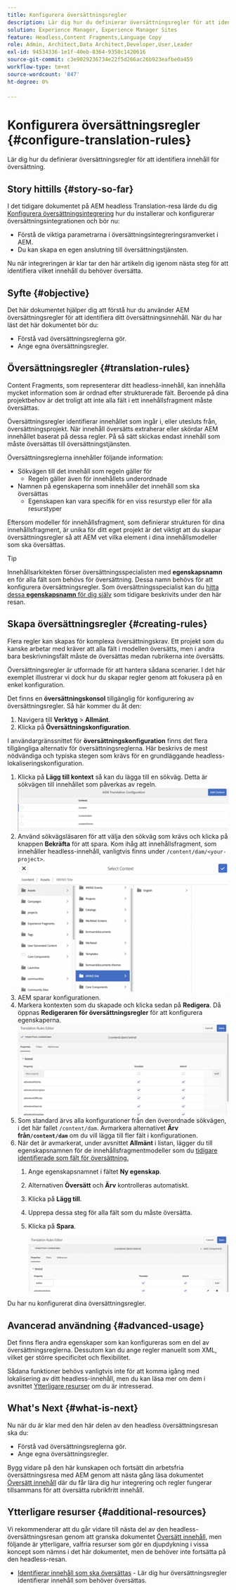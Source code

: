 ```yaml
---
title: Konfigurera översättningsregler
description: Lär dig hur du definierar översättningsregler för att identifiera innehåll för översättning.
solution: Experience Manager, Experience Manager Sites
feature: Headless,Content Fragments,Language Copy
role: Admin, Architect,Data Architect,Developer,User,Leader
exl-id: 94534336-1e1f-40eb-8364-9358c1420616
source-git-commit: c3e9029236734e22f5d266ac26b923eafbe0a459
workflow-type: tm+mt
source-wordcount: '847'
ht-degree: 0%

---
```


# Konfigurera översättningsregler {#configure-translation-rules}

Lär dig hur du definierar översättningsregler för att identifiera innehåll för översättning.

## Story hittills {#story-so-far}

I det tidigare dokumentet på AEM headless Translation-resa lärde du dig [Konfigurera översättningsintegrering](configure-connector.md) hur du installerar och konfigurerar översättningsintegrationen och bör nu:

* Förstå de viktiga parametrarna i översättningsintegreringsramverket i AEM.
* Du kan skapa en egen anslutning till översättningstjänsten.

Nu när integreringen är klar tar den här artikeln dig igenom nästa steg för att identifiera vilket innehåll du behöver översätta.

## Syfte {#objective}

Det här dokumentet hjälper dig att förstå hur du använder AEM översättningsregler för att identifiera ditt översättningsinnehåll. När du har läst det här dokumentet bör du:

* Förstå vad översättningsreglerna gör.
* Ange egna översättningsregler.

## Översättningsregler {#translation-rules}

Content Fragments, som representerar ditt headless-innehåll, kan innehålla mycket information som är ordnad efter strukturerade fält. Beroende på dina projektbehov är det troligt att inte alla fält i ett innehållsfragment måste översättas.

Översättningsregler identifierar innehållet som ingår i, eller utesluts från, översättningsprojekt. När innehåll översätts extraherar eller skördar AEM innehållet baserat på dessa regler. På så sätt skickas endast innehåll som måste översättas till översättningstjänsten.

Översättningsreglerna innehåller följande information:

* Sökvägen till det innehåll som regeln gäller för
   * Regeln gäller även för innehållets underordnade
* Namnen på egenskaperna som innehåller det innehåll som ska översättas
   * Egenskapen kan vara specifik för en viss resurstyp eller för alla resurstyper

Eftersom modeller för innehållsfragment, som definierar strukturen för dina innehållsfragment, är unika för ditt eget projekt är det viktigt att du skapar översättningsregler så att AEM vet vilka element i dina innehållsmodeller som ska översättas.

>[!TIP]
>
>Innehållsarkitekten förser översättningsspecialisten med **egenskapsnamn** en för alla fält som behövs för översättning. Dessa namn behövs för att konfigurera översättningsregler. Som översättningsspecialist kan du [hitta dessa **egenskapsnamn** för dig själv](getting-started.md#content-models) som tidigare beskrivits under den här resan.

## Skapa översättningsregler {#creating-rules}

Flera regler kan skapas för komplexa översättningskrav. Ett projekt som du kanske arbetar med kräver att alla fält i modellen översätts, men i andra bara beskrivningsfält måste de översättas medan rubrikerna inte översätts.

Översättningsregler är utformade för att hantera sådana scenarier. I det här exemplet illustrerar vi dock hur du skapar regler genom att fokusera på en enkel konfiguration.

Det finns en **översättningskonsol** tillgänglig för konfigurering av översättningsregler. Så här kommer du åt den:

1. Navigera till **Verktyg** > **Allmänt**.
1. Klicka på **Översättningskonfiguration**.

I användargränssnittet för **översättningskonfiguration** finns det flera tillgängliga alternativ för översättningsreglerna. Här beskrivs de mest nödvändiga och typiska stegen som krävs för en grundläggande headless-lokaliseringskonfiguration.

1. Klicka på **Lägg till kontext** så kan du lägga till en sökväg. Detta är sökvägen till innehållet som påverkas av regeln.
   ![Lägg till kontext](assets/add-translation-context.png)
1. Använd sökvägsläsaren för att välja den sökväg som krävs och klicka på knappen **Bekräfta** för att spara. Kom ihåg att innehållsfragment, som innehåller headless-innehåll, vanligtvis finns under `/content/dam/<your-project>`.
   ![Markera banan](assets/select-context.png)
1. AEM sparar konfigurationen.
1. Markera kontexten som du skapade och klicka sedan på **Redigera**. Då öppnas **Redigeraren för översättningsregler** för att konfigurera egenskaperna.
   ![Redigerare för översättningsregler](assets/translation-rules-editor.png)
1. Som standard ärvs alla konfigurationer från den överordnade sökvägen, i det här fallet `/content/dam`. Avmarkera alternativet **Ärv från`/content/dam`** om du vill lägga till fler fält i konfigurationen.
1. När det är avmarkerat, under avsnittet **Allmänt** i listan, lägger du till egenskapsnamnen för de innehållsfragmentmodeller som du [tidigare identifierade som fält för översättning.](getting-started.md#content-models)
   1. Ange egenskapsnamnet i fältet **Ny egenskap**.
   1. Alternativen **Översätt** och **Ärv** kontrolleras automatiskt.
   1. Klicka på **Lägg till**.
   1. Upprepa dessa steg för alla fält som du måste översätta.
   1. Klicka på **Spara**.

      ![Lägg till egenskap](assets/add-property.png)

Du har nu konfigurerat dina översättningsregler.

## Avancerad användning {#advanced-usage}

Det finns flera andra egenskaper som kan konfigureras som en del av översättningsreglerna. Dessutom kan du ange regler manuellt som XML, vilket ger större specificitet och flexibilitet.

Sådana funktioner behövs vanligtvis inte för att komma igång med lokalisering av ditt headless-innehåll, men du kan läsa mer om dem i avsnittet [Ytterligare resurser](#additional-resources) om du är intresserad.

## What&#39;s Next {#what-is-next}

Nu när du är klar med den här delen av den headless översättningsresan ska du:

* Förstå vad översättningsreglerna gör.
* Ange egna översättningsregler.

Bygg vidare på den här kunskapen och fortsätt din arbetsfria översättningsresa med AEM genom att nästa gång läsa dokumentet [Översätt innehåll](translate-content.md) där du får lära dig hur integrering och regler fungerar tillsammans för att översätta rubrikfritt innehåll.

## Ytterligare resurser {#additional-resources}

Vi rekommenderar att du går vidare till nästa del av den headless-översättningsresan genom att granska dokumentet [Översätt innehåll](translate-content.md), men följande är ytterligare, valfria resurser som gör en djupdykning i vissa koncept som nämns i det här dokumentet, men de behöver inte fortsätta på den headless-resan.

* [Identifierar innehåll som ska översättas](/help/sites-administering/tc-rules.md) - Lär dig hur översättningsregler identifierar innehåll som behöver översättas.
